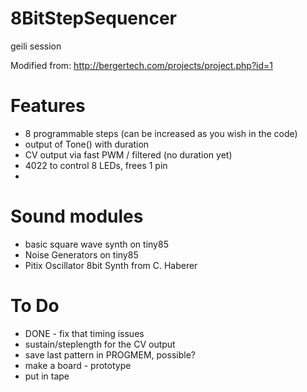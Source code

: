 # 8BitStepSequencer
geili session

Modified from:
http://bergertech.com/projects/project.php?id=1

# Features
* 8 programmable steps (can be increased as you wish in the code)
* output of Tone() with duration
* CV output via fast PWM / filtered (no duration yet)
* 4022 to control 8 LEDs, frees 1 pin
* 

# Sound modules
* basic square wave synth on tiny85
* Noise Generators on tiny85
* Pitix Oscillator 8bit Synth from C. Haberer

# To Do
* DONE - fix that timing issues
* sustain/steplength for the CV output
* save last pattern in PROGMEM, possible?
* make a board - prototype
* put in tape
